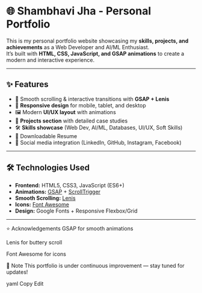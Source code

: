 # 🌐 Shambhavi Jha - Personal Portfolio

This is my personal portfolio website showcasing my **skills, projects, and achievements** as a Web Developer and AI/ML Enthusiast.  
It’s built with **HTML, CSS, JavaScript, and GSAP animations** to create a modern and interactive experience.

---

## ✨ Features

- 🚀 Smooth scrolling & interactive transitions with **GSAP + Lenis**
- 📱 **Responsive design** for mobile, tablet, and desktop
- 🖼 Modern **UI/UX layout** with animations
- 💼 **Projects section** with detailed case studies
- 🛠 **Skills showcase** (Web Dev, AI/ML, Databases, UI/UX, Soft Skills)
- 📄 Downloadable Resume
- 🔗 Social media integration (LinkedIn, GitHub, Instagram, Facebook)

---

## 🛠 Technologies Used

- **Frontend:** HTML5, CSS3, JavaScript (ES6+)
- **Animations:** [GSAP](https://greensock.com/gsap/) + [ScrollTrigger](https://greensock.com/scrolltrigger/)
- **Smooth Scrolling:** [Lenis](https://lenis.studiofreight.com/)
- **Icons:** [Font Awesome](https://fontawesome.com/)
- **Design:** Google Fonts + Responsive Flexbox/Grid

---

⭐ Acknowledgements
GSAP for smooth animations

Lenis for buttery scroll

Font Awesome for icons

📌 Note
This portfolio is under continuous improvement — stay tuned for updates!

yaml
Copy
Edit

